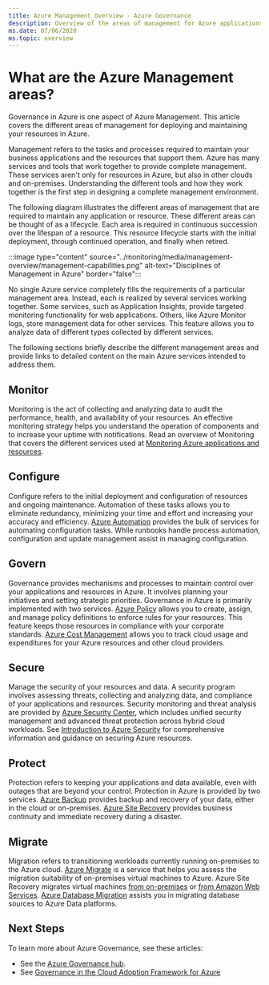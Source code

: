 ```yaml
---
title: Azure Management Overview - Azure Governance
description: Overview of the areas of management for Azure applications and resources with links to content on Azure management tools.
ms.date: 07/06/2020
ms.topic: overview
---
```

# What are the Azure Management areas?

Governance in Azure is one aspect of Azure Management. This article covers the different areas of
management for deploying and maintaining your resources in Azure.

Management refers to the tasks and processes required to maintain your business applications and the
resources that support them. Azure has many services and tools that work together to provide
complete management. These services aren't only for resources in Azure, but also in other clouds and
on-premises. Understanding the different tools and how they work together is the first step in
designing a complete management environment.

The following diagram illustrates the different areas of management that are required to maintain
any application or resource. These different areas can be thought of as a lifecycle. Each area is
required in continuous succession over the lifespan of a resource. This resource lifecycle starts
with the initial deployment, through continued operation, and finally when retired.

:::image type="content" source="../monitoring/media/management-overview/management-capabilities.png" alt-text="Disciplines of Management in Azure" border="false":::

No single Azure service completely fills the requirements of a particular management area. Instead,
each is realized by several services working together. Some services, such as Application Insights,
provide targeted monitoring functionality for web applications. Others, like Azure Monitor logs,
store management data for other services. This feature allows you to analyze data of different types
collected by different services.

The following sections briefly describe the different management areas and provide links to detailed
content on the main Azure services intended to address them.

## Monitor

Monitoring is the act of collecting and analyzing data to audit the performance, health, and
availability of your resources. An effective monitoring strategy helps you understand the operation
of components and to increase your uptime with notifications. Read an overview of Monitoring that
covers the different services used at [Monitoring Azure applications and
resources](../monitoring/monitoring-overview.md).

## Configure

Configure refers to the initial deployment and configuration of resources and ongoing maintenance.
Automation of these tasks allows you to eliminate redundancy, minimizing your time and effort and
increasing your accuracy and efficiency. [Azure Automation](../automation/automation-intro.md)
provides the bulk of services for automating configuration tasks. While runbooks handle process
automation, configuration and update management assist in managing configuration.

## Govern

Governance provides mechanisms and processes to maintain control over your applications and
resources in Azure. It involves planning your initiatives and setting strategic priorities.
Governance in Azure is primarily implemented with two services. [Azure Policy](./policy/overview.md)
allows you to create, assign, and manage policy definitions to enforce rules for your resources.
This feature keeps those resources in compliance with your corporate standards.
[Azure Cost Management](../cost-management-billing/cost-management-billing-overview.md) allows you
to track cloud usage and expenditures for your Azure resources and other cloud providers.

## Secure

Manage the security of your resources and data. A security program involves assessing threats,
collecting and analyzing data, and compliance of your applications and resources. Security
monitoring and threat analysis are provided by [Azure Security
Center](../security-center/security-center-intro.md), which includes unified security management and
advanced threat protection across hybrid cloud workloads. See [Introduction to Azure
Security](../security/fundamentals/overview.md) for comprehensive information and guidance on
securing Azure resources.

## Protect

Protection refers to keeping your applications and data available, even with outages that are beyond
your control. Protection in Azure is provided by two services. [Azure
Backup](../backup/backup-introduction-to-azure-backup.md) provides backup and recovery of your data,
either in the cloud or on-premises. [Azure Site
Recovery](../site-recovery/site-recovery-overview.md) provides business continuity and immediate
recovery during a disaster.

## Migrate

Migration refers to transitioning workloads currently running on-premises to the Azure cloud.
[Azure Migrate](../migrate/migrate-overview.md) is a service that helps you assess the migration
suitability of on-premises virtual machines to Azure. Azure Site Recovery migrates virtual machines
[from on-premises](../site-recovery/migrate-tutorial-on-premises-azure.md) or [from Amazon Web
Services](../site-recovery/migrate-tutorial-aws-azure.md). [Azure Database
Migration](../dms/dms-overview.md) assists you in migrating database sources to Azure Data
platforms.

## Next Steps

To learn more about Azure Governance, see these articles:

- See the [Azure Governance hub](./index.yml).
- See [Governance in the Cloud Adoption Framework for Azure](/azure/cloud-adoption-framework/govern/)